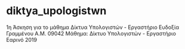 # diktya_upologistwn
1η Άσκηση για το μάθημα Δίκτυα Υπολογιστών - Εργαστήριο 
Ευδοξία Γραμμένου
Α.Μ. 09042
Μάθημα: Δίκτυο Υπολογιστών - Εργαστήριο
Εαρινό 2019
